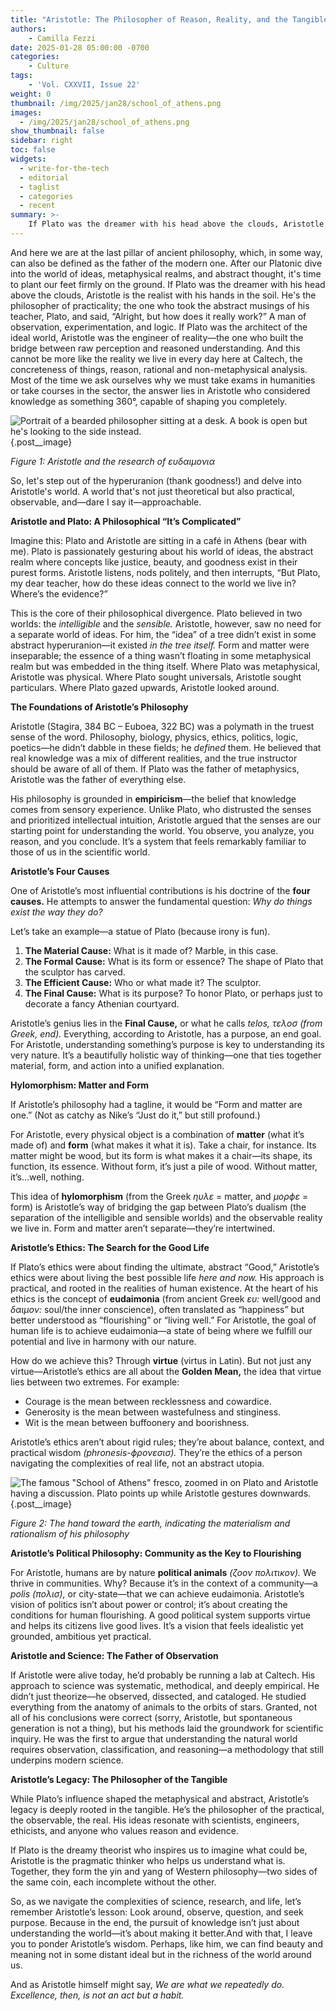 ```yaml
---
title: "Aristotle: The Philosopher of Reason, Reality, and the Tangible World"
authors: 
    - Camilla Fezzi
date: 2025-01-28 05:00:00 -0700
categories:
    - Culture
tags:
    - 'Vol. CXXVII, Issue 22'
weight: 0
thumbnail: /img/2025/jan28/school_of_athens.png
images:
  - /img/2025/jan28/school_of_athens.png
show_thumbnail: false
sidebar: right
toc: false
widgets:
  - write-for-the-tech
  - editorial
  - taglist
  - categories
  - recent
summary: >-
    If Plato was the dreamer with his head above the clouds, Aristotle is the realist with his hands in the soil. He's the philosopher of practicality; the one who took the abstract musings of his teacher, Plato, and said, “Alright, but how does it really work?”
---
```


And here we are at the last pillar of ancient philosophy, which, in some way, can also be defined as the father of the modern one. After our Platonic dive into the world of ideas, metaphysical realms, and abstract thought, it's time to plant our feet firmly on the ground. If Plato was the dreamer with his head above the clouds, Aristotle is the realist with his hands in the soil. He's the philosopher of practicality; the one who took the abstract musings of his teacher, Plato, and said, “Alright, but how does it really work?” A man of observation, experimentation, and logic. If Plato was the architect of the ideal world, Aristotle was the engineer of reality—the one who built the bridge between raw perception and reasoned understanding. And this cannot be more like the reality we live in every day here at Caltech, the concreteness of things, reason, rational and non-metaphysical analysis. Most of the time we ask ourselves why we must take exams in humanities or take courses in the sector, the answer lies in Aristotle who considered knowledge as something 360°, capable of shaping you completely.

![Portrait of a bearded philosopher sitting at a desk. A book is open but he's looking to the side instead.](/img/2025/jan28/philosopher.png)
{.post__image}

*Figure 1: Aristotle and the research of ευδαιμονια*

So, let's step out of the hyperuranion (thank goodness!) and delve into Aristotle's world. A world that's not just theoretical but also practical, observable, and—dare I say it—approachable.

**Aristotle and Plato: A Philosophical “It’s Complicated”**

Imagine this: Plato and Aristotle are sitting in a café in Athens (bear with me). Plato is passionately gesturing about his world of ideas, the abstract realm where concepts like justice, beauty, and goodness exist in their purest forms. Aristotle listens, nods politely, and then interrupts, “But Plato, my dear teacher, how do these ideas connect to the world we live in? Where’s the evidence?”

This is the core of their philosophical divergence. Plato believed in two worlds: the *intelligible* and the *sensible.* Aristotle, however, saw no need for a separate world of ideas. For him, the “idea” of a tree didn’t exist in some abstract hyperuranion—it existed *in the tree itself.* Form and matter were inseparable; the essence of a thing wasn’t floating in some metaphysical realm but was embedded in the thing itself. Where Plato was metaphysical, Aristotle was physical. Where Plato sought universals, Aristotle sought particulars. Where Plato gazed upwards, Aristotle looked around.

**The Foundations of Aristotle’s Philosophy**

Aristotle (Stagira, 384 BC – Euboea, 322 BC) was a polymath in the truest sense of the word. Philosophy, biology, physics, ethics, politics, logic, poetics—he didn’t dabble in these fields; he *defined* them.  He believed that real knowledge was a mix of different realities, and the true instructor should be aware of all of them. If Plato was the father of metaphysics, Aristotle was the father of everything else.

His philosophy is grounded in **empiricism**—the belief that knowledge comes from sensory experience. Unlike Plato, who distrusted the senses and prioritized intellectual intuition, Aristotle argued that the senses are our starting point for understanding the world. You observe, you analyze, you reason, and you conclude. It’s a system that feels remarkably familiar to those of us in the scientific world.

**Aristotle’s Four Causes**

One of Aristotle’s most influential contributions is his doctrine of the **four causes.** He attempts to answer the fundamental question: *Why do things exist the way they do?*

Let’s take an example—a statue of Plato (because irony is fun).

1. **The Material Cause:** What is it made of? Marble, in this case.
2. **The Formal Cause:** What is its form or essence? The shape of Plato that the sculptor has carved.
3. **The Efficient Cause:** Who or what made it? The sculptor.
4. **The Final Cause:** What is its purpose? To honor Plato, or perhaps just to decorate a fancy Athenian courtyard.

Aristotle’s genius lies in the **Final Cause,** or what he calls *telos, τελοσ (from Greek, end).* Everything, according to Aristotle, has a purpose, an end goal. For Aristotle, understanding something’s purpose is key to understanding its very nature. It’s a beautifully holistic way of thinking—one that ties together material, form, and action into a unified explanation.

**Hylomorphism: Matter and Form**

If Aristotle’s philosophy had a tagline, it would be “Form and matter are one.” (Not as catchy as Nike’s “Just do it,” but still profound.)

For Aristotle, every physical object is a combination of **matter** (what it’s made of) and **form** (what makes it what it is). Take a chair, for instance. Its matter might be wood, but its form is what makes it a chair—its shape, its function, its essence. Without form, it’s just a pile of wood. Without matter, it’s…well, nothing.

This idea of **hylomorphism** (from the Greek *ηυλε* = matter, and *μορϕε* = form) is Aristotle’s way of bridging the gap between Plato’s dualism (the separation of the intelligible and sensible worlds) and the observable reality we live in. Form and matter aren’t separate—they’re intertwined.

**Aristotle’s Ethics: The Search for the Good Life**

If Plato’s ethics were about finding the ultimate, abstract “Good,” Aristotle’s ethics were about living the best possible life *here and now.* His approach is practical, and rooted in the realities of human existence. At the heart of his ethics is the concept of **eudaimonia** (from ancient Greek *ευ:* well/good and *δαιμον:* soul/the inner conscience), often translated as “happiness” but better understood as “flourishing” or “living well.” For Aristotle, the goal of human life is to achieve eudaimonia—a state of being where we fulfill our potential and live in harmony with our nature.

How do we achieve this? Through **virtue** (virtus in Latin). But not just any virtue—Aristotle’s ethics are all about the **Golden Mean,** the idea that virtue lies between two extremes. For example:

- Courage is the mean between recklessness and cowardice.
- Generosity is the mean between wastefulness and stinginess.
- Wit is the mean between buffoonery and boorishness.

Aristotle’s ethics aren’t about rigid rules; they’re about balance, context, and practical wisdom *(phronesis-ϕρονεσισ).* They’re the ethics of a person navigating the complexities of real life, not an abstract utopia.

![The famous "School of Athens" fresco, zoomed in on Plato and Aristotle having a discussion. Plato points up while Aristotle gestures downwards.](/img/2025/jan28/school_of_athens.png)
{.post__image}

*Figure 2: The hand toward the earth, indicating the materialism and rationalism of his philosophy*

**Aristotle’s Political Philosophy: Community as the Key to Flourishing**

For Aristotle, humans are by nature **political animals** *(ζοον πολιτικον).* We thrive in communities. Why? Because it’s in the context of a community—a *polis (πολισ),* or city-state—that we can achieve eudaimonia. Aristotle’s vision of politics isn’t about power or control; it’s about creating the conditions for human flourishing. A good political system supports virtue and helps its citizens live good lives. It’s a vision that feels idealistic yet grounded, ambitious yet practical.

**Aristotle and Science: The Father of Observation**

If Aristotle were alive today, he’d probably be running a lab at Caltech. His approach to science was systematic, methodical, and deeply empirical. He didn’t just theorize—he observed, dissected, and cataloged. He studied everything from the anatomy of animals to the orbits of stars. Granted, not all of his conclusions were correct (sorry, Aristotle, but spontaneous generation is not a thing), but his methods laid the groundwork for scientific inquiry. He was the first to argue that understanding the natural world requires observation, classification, and reasoning—a methodology that still underpins modern science.

**Aristotle’s Legacy: The Philosopher of the Tangible**

While Plato’s influence shaped the metaphysical and abstract, Aristotle’s legacy is deeply rooted in the tangible. He’s the philosopher of the practical, the observable, the real. His ideas resonate with scientists, engineers, ethicists, and anyone who values reason and evidence.

If Plato is the dreamy theorist who inspires us to imagine what could be, Aristotle is the pragmatic thinker who helps us understand what is. Together, they form the yin and yang of Western philosophy—two sides of the same coin, each incomplete without the other.

So, as we navigate the complexities of science, research, and life, let’s remember Aristotle’s lesson: Look around, observe, question, and seek purpose. Because in the end, the pursuit of knowledge isn’t just about understanding the world—it’s about making it better.And with that, I leave you to ponder Aristotle’s wisdom. Perhaps, like him, we can find beauty and meaning not in some distant ideal but in the richness of the world around us.

And as Aristotle himself might say, *We are what we repeatedly do. Excellence, then, is not an act but a habit.*